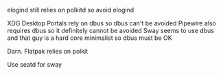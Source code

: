elogind still relies on polkitd so avoid elogind

XDG Desktop Portals rely on dbus so dbus can't be avoided
Pipewire also requires dbus so it definitely cannot be avoided
Sway seems to use dbus and that guy is a hard core minimalist so dbus must be OK

Darn. Flatpak relies on polkit


Use seatd for sway